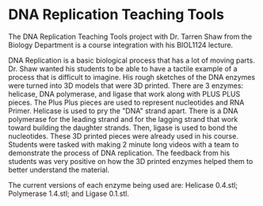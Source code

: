 # DNA Replication Teaching Tools

The DNA Replication Teaching Tools project with Dr. Tarren Shaw from the Biology Department is a course integration with his BIOL1124 lecture.

DNA Replication is a basic biological process that has a lot of moving parts.
Dr. Shaw wanted his students to be able to have a tactile example of a process that is difficult to imagine. 
His rough sketches of the DNA enzymes were turned into 3D models that were 3D printed. 
There are 3 enzymes: helicase, DNA polymerase, and ligase that work along with PLUS PLUS pieces. The Plus Plus pieces are used to represent nucleotides and RNA Primer. Helicase is used to pry the "DNA" strand apart. There is a DNA polymerase for the leading strand and for the lagging strand that work toward building the daughter strands. Then, ligase is used to bond the nucleotides.
These 3D printed pieces were already used in his course. Students were tasked with making 2 minute long videos with a team to demonstrate the process of DNA replication. The feedback from his students was very positive on how the 3D printed enzymes helped them to better understand the material.

The current versions of each enzyme being used are: Helicase 0.4.stl; Polymerase 1.4.stl; and Ligase 0.1.stl.
